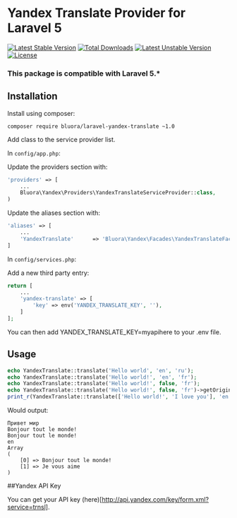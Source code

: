 # Yandex Translate Provider for Laravel 5

[![Latest Stable Version](https://poser.pugx.org/bluora/laravel-yandex-translate/v/stable.svg)](https://packagist.org/packages/bluora/laravel-yandex-translate) [![Total Downloads](https://poser.pugx.org/bluora/laravel-yandex-translate/downloads.svg)](https://packagist.org/packages/bluora/laravel-yandex-translate) [![Latest Unstable Version](https://poser.pugx.org/bluora/laravel-yandex-translate/v/unstable.svg)](https://packagist.org/packages/bluora/laravel-yandex-translate) [![License](https://poser.pugx.org/bluora/laravel-yandex-translate/license.svg)](https://packagist.org/packages/bluora/laravel-yandex-translate)

### This package is compatible with Laravel 5.*

## Installation

Install using composer:

```
composer require bluora/laravel-yandex-translate ~1.0
```

Add class to the service provider list.

In `config/app.php`:

Update the providers section with:

```php
'providers' => [
    ...
    Bluora\Yandex\Providers\YandexTranslateServiceProvider::class,
)
```

Update the aliases section with:

```php
'aliases' => [
    ...
    'YandexTranslate'      => 'Bluora\Yandex\Facades\YandexTranslateFacade',
]

```

In `config/services.php`:

Add a new third party entry:

```php
return [
    ...
    'yandex-translate' => [
        'key' => env('YANDEX_TRANSLATE_KEY', ''),
    ]
];
```
You can then add YANDEX_TRANSLATE_KEY=myapihere to your .env file.

## Usage

```php
echo YandexTranslate::translate('Hello world', 'en', 'ru');
echo YandexTranslate::translate('Hello world!', 'en', 'fr');
echo YandexTranslate::translate('Hello world!', false, 'fr');
echo YandexTranslate::translate('Hello world!', false, 'fr')->getOriginalLanguage();
print_r(YandexTranslate::translate(['Hello world!', 'I love you'], 'en', 'fr'));
```

Would output:
```
Привет мир
Bonjour tout le monde!
Bonjour tout le monde!
en
Array
(
    [0] => Bonjour tout le monde!
    [1] => Je vous aime
)

```

##Yandex API Key

You can get your API key (here)[http://api.yandex.com/key/form.xml?service=trnsl].
